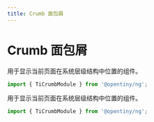 ```yaml
---
title: Crumb 面包屑
---
```

# Crumb 面包屑

<div class="used-tiny">

用于显示当前页面在系统层级结构中位置的组件。

```typescript
import { TiCrumbModule } from '@opentiny/ng';
```

</div>

<div class="used-config">

用于显示当前页面在系统层级结构中位置的组件。

```typescript
import { TiCrumbModule } from '@opentiny/ng';
```

</div>
